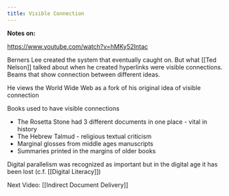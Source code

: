```yaml
---
title: Visible Connection
---
```


**Notes on:**

https://www.youtube.com/watch?v=hMKy52Intac

Berners Lee created the system that eventually caught on. But what [[Ted Nelson]] talked about when he created hyperlinks were visible connections. Beams that show connection between different ideas.

He views the World Wide Web as a fork of his original idea of visible connection

Books used to have visible connections

- The Rosetta Stone had 3 different documents in one place - vital in history
- The Hebrew Talmud - religious textual criticism
- Marginal glosses from middle ages manuscripts
- Summaries printed in the margins of older books

Digital parallelism was recognized as important but in the digital age it has been lost (c.f. [[Digital Literacy]])

Next Video: [[Indirect Document Delivery]]
